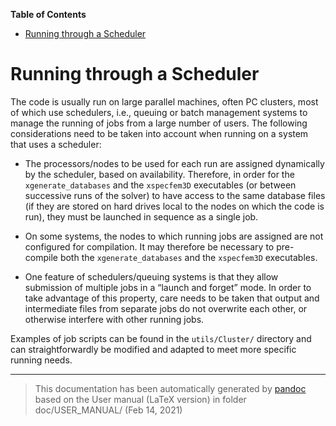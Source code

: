 **Table of Contents**

-   [Running through a Scheduler](#running-through-a-scheduler)

Running through a Scheduler
===========================

The code is usually run on large parallel machines, often PC clusters, most of which use schedulers, i.e., queuing or batch management systems to manage the running of jobs from a large number of users. The following considerations need to be taken into account when running on a system that uses a scheduler:

-   The processors/nodes to be used for each run are assigned dynamically by the scheduler, based on availability. Therefore, in order for the `xgenerate_databases` and the `xspecfem3D` executables (or between successive runs of the solver) to have access to the same database files (if they are stored on hard drives local to the nodes on which the code is run), they must be launched in sequence as a single job.

-   On some systems, the nodes to which running jobs are assigned are not configured for compilation. It may therefore be necessary to pre-compile both the `xgenerate_databases` and the `xspecfem3D` executables.

-   One feature of schedulers/queuing systems is that they allow submission of multiple jobs in a “launch and forget” mode. In order to take advantage of this property, care needs to be taken that output and intermediate files from separate jobs do not overwrite each other, or otherwise interfere with other running jobs.

Examples of job scripts can be found in the `utils/Cluster/`<span> directory and can straightforwardly be modified and adapted to meet more specific running needs.</span>

-----
> This documentation has been automatically generated by [pandoc](http://www.pandoc.org)
> based on the User manual (LaTeX version) in folder doc/USER_MANUAL/
> (Feb 14, 2021)


